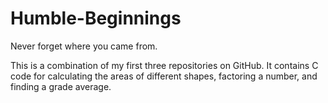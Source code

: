 # Humble-Beginnings

Never forget where you came from.

This is a combination of my first three repositories on GitHub. It contains C code for calculating the areas of different shapes, factoring a number, and finding a grade average.
